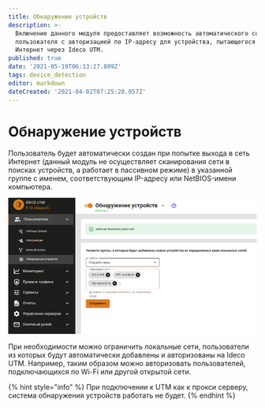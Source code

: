```yaml
---
title: Обнаружение устройств
description: >-
  Включение данного модуля предоставляет возможность автоматического создания
  пользователя с авторизацией по IP-адресу для устройства, пытающегося выйти в
  Интернет через Ideco UTM.
published: true
date: '2021-05-19T06:13:27.809Z'
tags: device_detection
editor: markdown
dateCreated: '2021-04-02T07:25:28.057Z'
---
```


# Обнаружение устройств

Пользователь будет автоматически создан при попытке выхода в сеть Интернет \(данный модуль не осуществляет сканирования сети в поисках устройств, а работает в пассивном режиме\) в указанной группе с именем, соответствующим IP-адресу или NetBIOS-имени компьютера.

![](../../.gitbook/assets/discovery-dev.png)

При необходимости можно ограничить локальные сети, пользователи из которых будут автоматически добавлены и авторизованы на Ideco UTM. Например, таким образом можно авторизовать пользователей, подключающихся по Wi-Fi или другой открытой сети.

{% hint style="info" %}
При подключении к UTM как к прокси серверу, система обнаружения устройств работать не будет. 
{% endhint %}

